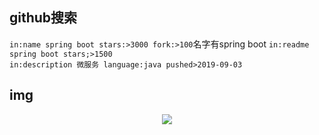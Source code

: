 ## github搜索
`in:name spring boot stars:>3000 fork:>100`名字有spring boot
`in:readme spring boot stars;>1500`  
`in:description 微服务 language:java pushed>2019-09-03`

## img 
<div align="center"><img src="https://nanganghuang.github.io/RabbitMQ/img/Snipaste_2020-07-28_21-40-02.png" ></img></div>